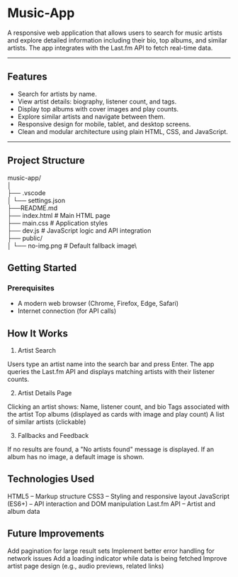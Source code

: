 # Music-App

A responsive web application that allows users to search for music artists and explore detailed information including their bio, top albums, and similar artists. The app integrates with the Last.fm API to fetch real-time data.

---

## Features

- Search for artists by name.
- View artist details: biography, listener count, and tags.
- Display top albums with cover images and play counts.
- Explore similar artists and navigate between them.
- Responsive design for mobile, tablet, and desktop screens.
- Clean and modular architecture using plain HTML, CSS, and JavaScript.

---

## Project Structure

music-app/\
│\
├── .vscode\
│    └── settings.json\
├──README.md\
├── index.html # Main HTML page\
├── main.css # Application styles\
├── dev.js # JavaScript logic and API integration\
├── public/\
│   └── no-img.png # Default fallback image\

## Getting Started

### Prerequisites

- A modern web browser (Chrome, Firefox, Edge, Safari)
- Internet connection (for API calls)

## How It Works

1. Artist Search

Users type an artist name into the search bar and press Enter.
The app queries the Last.fm API and displays matching artists with their listener counts.

2. Artist Details Page

Clicking an artist shows:
Name, listener count, and bio
Tags associated with the artist
Top albums (displayed as cards with image and play count)
A list of similar artists (clickable)

3. Fallbacks and Feedback

If no results are found, a "No artists found" message is displayed.
If an album has no image, a default image is shown.

## Technologies Used

HTML5 – Markup structure
CSS3 – Styling and responsive layout
JavaScript (ES6+) – API interaction and DOM manipulation
Last.fm API
 – Artist and album data

## Future Improvements

Add pagination for large result sets
Implement better error handling for network issues
Add a loading indicator while data is being fetched
Improve artist page design (e.g., audio previews, related links)
